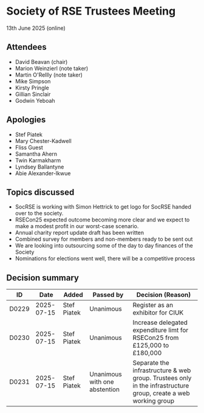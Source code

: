 # Society of RSE Trustees Meeting

13th June 2025 (online)

## Attendees

- David Beavan (chair)
- Marion Weinzierl (note taker)
- Martin O'Rellly (note taker)
- Mike Simpson
- Kirsty Pringle
- Gillian Sinclair 
- Godwin Yeboah

## Apologies

- Stef Piatek
- Mary Chester-Kadwell
- Fliss Guest
- Samantha Ahern
- Twin Karmakharm 
- Lyndsey Ballantyne
- Abie Alexander-Ikwue


## Topics discussed
- SocRSE is working with Simon Hettrick to get logo for SocRSE handed over to the society.
- RSECon25 expected outcome becoming more clear and we expect to make a modest profit in our worst-case scenario. 
- Annual charity report update draft has been written
- Combined survey for members and non-members ready to be sent out
- We are looking into outsourcing some of the day to day finances of the Society
- Nominations for elections went well, there will be a competitive process



## Decision summary

| ID    | Date       | Added       | Passed by                 | Decision (Reason)                                                                                                        |
|-------|------------|-------------|---------------------------|--------------------------------------------------------------------------------------------------------------------------|
| D0229 | 2025-07-15 | Stef Piatek  | Unanimous | Register as an exhibitor for CIUK |
| D0230 | 2025-07-15 | Stef Piatek  | Unanimous | Increase delegated expenditure limt for RSECon25 from £125,000 to £180,000 |
| D0231 | 2025-07-15 | Stef Piatek  | Unanimous with one abstention | Separate the infrastructure & web group. Trustees only in the infrastructure group, create a web working group |
